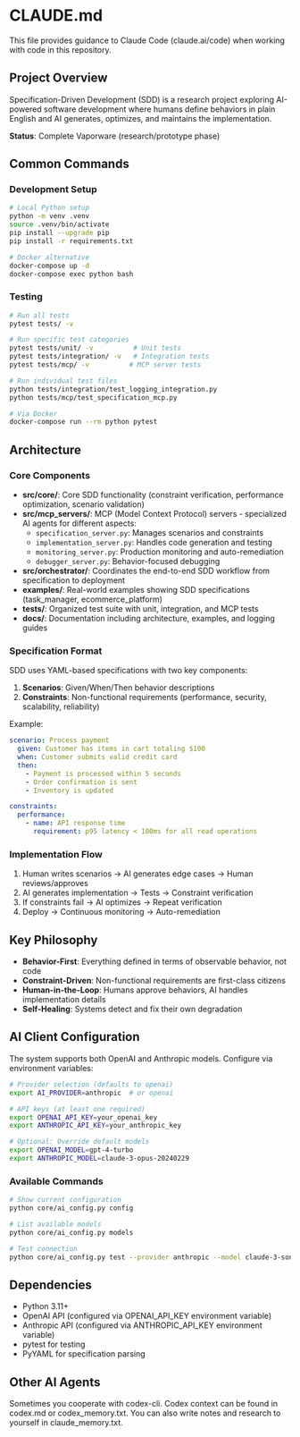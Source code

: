 # CLAUDE.md

This file provides guidance to Claude Code (claude.ai/code) when working with code in this repository.

## Project Overview

Specification-Driven Development (SDD) is a research project exploring AI-powered software development where humans define behaviors in plain English and AI generates, optimizes, and maintains the implementation.

**Status**: Complete Vaporware (research/prototype phase)

## Common Commands

### Development Setup
```bash
# Local Python setup
python -m venv .venv
source .venv/bin/activate
pip install --upgrade pip
pip install -r requirements.txt

# Docker alternative
docker-compose up -d
docker-compose exec python bash
```

### Testing
```bash
# Run all tests
pytest tests/ -v

# Run specific test categories
pytest tests/unit/ -v          # Unit tests
pytest tests/integration/ -v   # Integration tests  
pytest tests/mcp/ -v          # MCP server tests

# Run individual test files
python tests/integration/test_logging_integration.py
python tests/mcp/test_specification_mcp.py

# Via Docker
docker-compose run --rm python pytest
```

## Architecture

### Core Components
- **src/core/**: Core SDD functionality (constraint verification, performance optimization, scenario validation)
- **src/mcp_servers/**: MCP (Model Context Protocol) servers - specialized AI agents for different aspects:
  - `specification_server.py`: Manages scenarios and constraints
  - `implementation_server.py`: Handles code generation and testing
  - `monitoring_server.py`: Production monitoring and auto-remediation
  - `debugger_server.py`: Behavior-focused debugging
- **src/orchestrator/**: Coordinates the end-to-end SDD workflow from specification to deployment
- **examples/**: Real-world examples showing SDD specifications (task_manager, ecommerce_platform)
- **tests/**: Organized test suite with unit, integration, and MCP tests
- **docs/**: Documentation including architecture, examples, and logging guides

### Specification Format
SDD uses YAML-based specifications with two key components:

1. **Scenarios**: Given/When/Then behavior descriptions
2. **Constraints**: Non-functional requirements (performance, security, scalability, reliability)

Example:
```yaml
scenario: Process payment
  given: Customer has items in cart totaling $100
  when: Customer submits valid credit card
  then: 
    - Payment is processed within 5 seconds
    - Order confirmation is sent
    - Inventory is updated

constraints:
  performance:
    - name: API response time
      requirement: p95 latency < 100ms for all read operations
```

### Implementation Flow
1. Human writes scenarios → AI generates edge cases → Human reviews/approves
2. AI generates implementation → Tests → Constraint verification
3. If constraints fail → AI optimizes → Repeat verification
4. Deploy → Continuous monitoring → Auto-remediation

## Key Philosophy
- **Behavior-First**: Everything defined in terms of observable behavior, not code
- **Constraint-Driven**: Non-functional requirements are first-class citizens  
- **Human-in-the-Loop**: Humans approve behaviors, AI handles implementation details
- **Self-Healing**: Systems detect and fix their own degradation

## AI Client Configuration

The system supports both OpenAI and Anthropic models. Configure via environment variables:

```bash
# Provider selection (defaults to openai)
export AI_PROVIDER=anthropic  # or openai

# API keys (at least one required)
export OPENAI_API_KEY=your_openai_key
export ANTHROPIC_API_KEY=your_anthropic_key

# Optional: Override default models
export OPENAI_MODEL=gpt-4-turbo
export ANTHROPIC_MODEL=claude-3-opus-20240229
```

### Available Commands
```bash
# Show current configuration
python core/ai_config.py config

# List available models
python core/ai_config.py models

# Test connection
python core/ai_config.py test --provider anthropic --model claude-3-sonnet-20240229
```

## Dependencies
- Python 3.11+
- OpenAI API (configured via OPENAI_API_KEY environment variable)
- Anthropic API (configured via ANTHROPIC_API_KEY environment variable)
- pytest for testing
- PyYAML for specification parsing

## Other AI Agents
Sometimes you cooperate with codex-cli.  Codex context can be found in codex.md or codex_memory.txt.  You can also write notes and research to yourself in claude_memory.txt.
